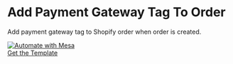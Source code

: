 # Add Payment Gateway Tag To Order
Add payment gateway tag to Shopify order when order is created.

[![Automate with Mesa](https://www.getmesa.com/images/integrate.png)<br />Get the Template](https://www.getmesa.com/install/shoppad/mesa-templates/shopify/order/add-payment-gateway-tag)

